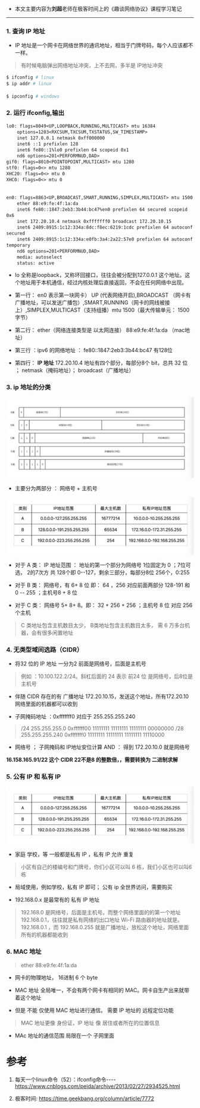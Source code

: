 * 本文主要内容为**刘超**老师在极客时间上的《趣谈网络协议》课程学习笔记

---


### 1. 查询 IP 地址

* IP 地址是一个网卡在网络世界的通讯地址，相当于门牌号码，每个人应该都不一样。
> 有时候电脑弹出网络地址冲突，上不去网，多半是 IP地址冲突

```python
$ ifconfig # linux
$ ip addr # linux

$ ipconfig # windows

```

### 2.  运行 ifconfig,输出
```
lo0: flags=8049<UP,LOOPBACK,RUNNING,MULTICAST> mtu 16384
	options=1203<RXCSUM,TXCSUM,TXSTATUS,SW_TIMESTAMP>
	inet 127.0.0.1 netmask 0xff000000
	inet6 ::1 prefixlen 128
	inet6 fe80::1%lo0 prefixlen 64 scopeid 0x1
	nd6 options=201<PERFORMNUD,DAD>
gif0: flags=8010<POINTOPOINT,MULTICAST> mtu 1280
stf0: flags=0<> mtu 1280
XHC20: flags=0<> mtu 0
XHC0: flags=0<> mtu 0


en0: flags=8863<UP,BROADCAST,SMART,RUNNING,SIMPLEX,MULTICAST> mtu 1500
	ether 88:e9:fe:4f:1a:da
	inet6 fe80::1847:2eb3:3b44:bc47%en0 prefixlen 64 secured scopeid 0x6
	inet 172.20.10.4 netmask 0xfffffff0 broadcast 172.20.10.15
	inet6 2409:8915:1c12:334a:8dc:f8ec:6219:1cdc prefixlen 64 autoconf secured
	inet6 2409:8915:1c12:334a:e0fb:3a4:2a22:57e0 prefixlen 64 autoconf temporary
	nd6 options=201<PERFORMNUD,DAD>
	media: autoselect
	status: active

```

* lo 全称是loopback，又称环回接口，往往会被分配到127.0.0.1 这个地址。这个地址用于本机通信，经过内核处理后直接返回，不会在任何网络中出现。


* 第一行：  en0 表示第一块网卡） UP (代表网络开启),BROADCAST （网卡有广播地址，可以发送广播包）,SMART,RUNNING（网卡的网线被接上）,SIMPLEX,MULTICAST（支持组播）mtu 1500（最大传输单元： 1500字节）

* 第二行：  ether（网络连接类型是 以太网连接） 88:e9:fe:4f:1a:da （mac地址）

* 第三行 ：ipv6 的网络地址 ： fe80::1847:2eb3:3b44:bc47 有128位

* 第四行： **IP 地址** 172.20.10.4 地址有四个部分，每部分8个 bit，总共 32 位 ； netmask（掩码地址）； broadcast（广播地址）

### 3.  ip 地址的分类


![](https://github.com/LiuChuang0059/large_file/blob/master/pic/smmb4.jpg)

* 主要分为两部分 ： 网络号 + 主机号


![](https://github.com/LiuChuang0059/large_file/blob/master/pic/i4r6j.jpg)


* 对于 A 类： IP 地址范围 ： 地址的第一个部分为网络号 1位固定为 0 ；7位可选， 2的7次方 共 128个即 0--127，剩余三部分，每部分8位 256个，0:255

* 对于 B 类： 网络号，有 6+ 8 位 即： 64 ，256 对应前面两部分 128-191 和 0 -- 255 ；主机号8 + 8 位

* 对于 C 类： 网络号 5+ 8+ 8。即： 32 + 256 + 256 ；主机号 8 位 对应 256 个主机

> C 类地址包含主机数目太少， B类地址包含主机数目太多， 需 6 万多台机器，会有很多闲置地址


### 4. 无类型域间选路（CIDR）

* 将32 位的 IP 地址 一分为2 前面是网络号，后面是主机号
> 例如 ：10.100.122.2/24。斜杠后面的 24 表示 前24 位 是网络号，后8位是主机号

* 伴随 CIDR 存在的有 广播地址 172.20.10.15，发送这个地址，所有172.20.10 网络里面的机器都可以收到

* 子网掩码地址 ：0xfffffff0 对应于 255.255.255.240

> /24    255.255.255.0      0xffffff00    11111111 11111111 11111111 00000000
> /28    255.255.255.240    0xfffffff0    11111111 11111111 11111111 11110000

* 网络号 ； 子网掩码和 IP地址安位计算 AND  ： 得到 172.20.10.0 就是网络号


**16.158.165.91/22 这个 CIDR  22不是8 的整数倍，，需要转换为 二进制求解**


### 5. 公有 IP 和 私有 IP


![](https://github.com/LiuChuang0059/large_file/blob/master/pic/i4r6j.jpg)


* 家庭 学校，等 一般都是私有 IP  ，私有 IP 允许 重复
> 小区有自己的楼编号和门牌号，你们小区可以叫 6 栋，我们小区也可以叫6栋

* 局域使用，例如学校，私有 IP 即可； 公有 ip 全世界访问，需要购买

* 192.168.0.x 是最常有的 私有 IP 地址
> 192.168.0 是网络号，后面是主机号。而整个网络里面的的第一个地址 192.168.0.1，往往就是私有网络的出口地址
> Wi-Fi 路由器的地址就是。192.168.0.1 ，而 192.168.0.255 就是广播地址，放松这个地址，网络里面所有的机器都能收到


### 6. MAC 地址

>  ether 88:e9:fe:4f:1a:da

* 网卡的物理地址， 16进制  6 个 byte

* MAC 地址 全局唯一，不会有两个网卡有相同的 MAC。网卡自生产出来就带着这个地址

* 但是 不能 仅使用 MAC 地址进行通信。 需要 IP  地址的 远程定位功能

> MAC 地址更像 身份证，IP 地址 像 居住或者所在的位置信息

* MAc 地址的通信范围 局限在一个 子网里面












# 参考


1. 每天一个linux命令（52）：ifconfig命令----https://www.cnblogs.com/peida/archive/2013/02/27/2934525.html

2. 极客时间: https://time.geekbang.org/column/article/7772

